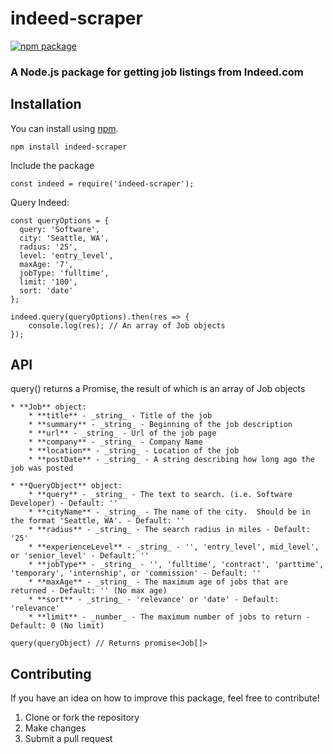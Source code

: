 # indeed-scraper
[![npm package](https://nodei.co/npm/indeed-scraper.png?downloads=true&downloadRank=true&stars=true)](https://nodei.co/npm/request/)

### A Node.js package for getting job listings from Indeed.com

## Installation

You can install using [npm](https://www.npmjs.com/package/indeed-scraper).
```
npm install indeed-scraper
```
Include the package
```
const indeed = require('indeed-scraper');
```
Query Indeed:
```
const queryOptions = {
  query: 'Software',
  city: 'Seattle, WA',
  radius: '25',
  level: 'entry_level',
  maxAge: '7',
  jobType: 'fulltime',
  limit: '100',
  sort: 'date'
};

indeed.query(queryOptions).then(res => {
	console.log(res); // An array of Job objects
});
```

## API
query() returns a Promise, the result of which is an array of Job objects
```
* **Job** object:
	* **title** - _string_ - Title of the job
	* **summary** - _string_ - Beginning of the job description
	* **url** - _string_ - Url of the job page
	* **company** - _string_ - Company Name
	* **location** - _string_ - Location of the job
	* **postDate** - _string_ - A string describing how long ago the job was posted

* **QueryObject** object:
	* **query** - _string_ - The text to search. (i.e. Software Developer) - Default: ''
	* **cityName** - _string_ - The name of the city.  Should be in the format 'Seattle, WA'. - Default: ''
	* **radius** - _string_ - The search radius in miles - Default: '25'
	* **experienceLevel** - _string_ - '', 'entry_level', mid_level', or 'senior_level' - Default: ''
	* **jobType** - _string_ - '', 'fulltime', 'contract', 'parttime', 'temporary', 'internship', or 'commission' - Default: ''
	* **maxAge** - _string_ - The maximum age of jobs that are returned - Default: '' (No max age)
	* **sort** - _string_ - 'relevance' or 'date' - Default: 'relevance'
	* **limit** - _number_ - The maximum number of jobs to return - Default: 0 (No limit)

query(queryObject) // Returns promise<Job[]>
```

## Contributing
If you have an idea on how to improve this package, feel free to contribute!

1. Clone or fork the repository
2. Make changes
3. Submit a pull request